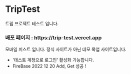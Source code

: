 # TripTest
트립 프로젝트 테스트 입니다.
### 배포 페이지 : https://trip-test.vercel.app

모바일 퍼스트 입니다. 
정식 사이트가 아닌 데모 목업 사이트입니다.
- '테스트 계정으로 로그인' 활성화 가능합니다.
- FireBase 2022 12 20 Add, Get 성공 !